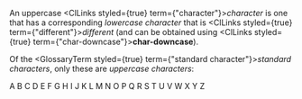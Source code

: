  



An uppercase <ClLinks styled={true} term={"character"}><i>character</i></ClLinks> is one that has a corresponding *lowercase character* that is <ClLinks styled={true} term={"different"}><i>different</i></ClLinks> (and can be obtained using <ClLinks styled={true} term={"char-downcase"}><b>char-downcase</b></ClLinks>). 



Of the <GlossaryTerm styled={true} term={"standard character"}><i>standard characters</i></GlossaryTerm>, only these are *uppercase characters*: 



A B C D E F G H I J K L M N O P Q R S T U V W X Y Z 



